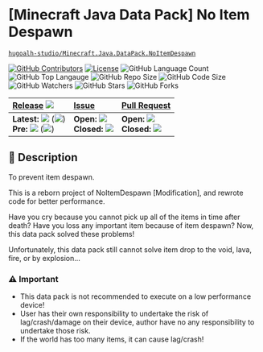 # \[Minecraft Java Data Pack\] No Item Despawn

[`hugoalh-studio/Minecraft.Java.DataPack.NoItemDespawn`](https://github.com/hugoalh-studio/Minecraft.Java.DataPack.NoItemDespawn)

[![GitHub Contributors](https://img.shields.io/github/contributors/hugoalh-studio/Minecraft.Java.DataPack.NoItemDespawn?logo=github&logoColor=ffffff&style=flat-square)](https://github.com/hugoalh-studio/Minecraft.Java.DataPack.NoItemDespawn/graphs/contributors)
[![License](https://img.shields.io/github/license/hugoalh-studio/Minecraft.Java.DataPack.NoItemDespawn?logo=github&logoColor=ffffff&style=flat-square)](./LICENSE.md)
![GitHub Language Count](https://img.shields.io/github/languages/count/hugoalh-studio/Minecraft.Java.DataPack.NoItemDespawn?logo=github&logoColor=ffffff&style=flat-square)
![GitHub Top Langauge](https://img.shields.io/github/languages/top/hugoalh-studio/Minecraft.Java.DataPack.NoItemDespawn?logo=github&logoColor=ffffff&style=flat-square)
![GitHub Repo Size](https://img.shields.io/github/repo-size/hugoalh-studio/Minecraft.Java.DataPack.NoItemDespawn?logo=github&logoColor=ffffff&style=flat-square)
![GitHub Code Size](https://img.shields.io/github/languages/code-size/hugoalh-studio/Minecraft.Java.DataPack.NoItemDespawn?logo=github&logoColor=ffffff&style=flat-square)
![GitHub Watchers](https://img.shields.io/github/watchers/hugoalh-studio/Minecraft.Java.DataPack.NoItemDespawn?logo=github&logoColor=ffffff&style=flat-square)
![GitHub Stars](https://img.shields.io/github/stars/hugoalh-studio/Minecraft.Java.DataPack.NoItemDespawn?logo=github&logoColor=ffffff&style=flat-square)
![GitHub Forks](https://img.shields.io/github/forks/hugoalh-studio/Minecraft.Java.DataPack.NoItemDespawn?logo=github&logoColor=ffffff&style=flat-square)

| **[Release](https://github.com/hugoalh-studio/Minecraft.Java.DataPack.NoItemDespawn/releases)** ![](https://img.shields.io/github/downloads/hugoalh-studio/Minecraft.Java.DataPack.NoItemDespawn/total?style=flat-square&color=000000&label=%20) | **[Issue](https://github.com/hugoalh-studio/Minecraft.Java.DataPack.NoItemDespawn/issues?q=is%3Aissue)** | **[Pull Request](https://github.com/hugoalh-studio/Minecraft.Java.DataPack.NoItemDespawn/pulls?q=is%3Apr)** |
|:----|:----|:----|
| **Latest:** ![](https://img.shields.io/github/release/hugoalh-studio/Minecraft.Java.DataPack.NoItemDespawn?sort=semver&style=flat-square&color=000000&label=%20) (![](https://img.shields.io/github/release-date/hugoalh-studio/Minecraft.Java.DataPack.NoItemDespawn?style=flat-square&color=000000&label=%20))<br />**Pre:** ![](https://img.shields.io/github/release/hugoalh-studio/Minecraft.Java.DataPack.NoItemDespawn?include_prereleases&sort=semver&style=flat-square&color=000000&label=%20) (![](https://img.shields.io/github/release-date-pre/hugoalh-studio/Minecraft.Java.DataPack.NoItemDespawn?style=flat-square&color=000000&label=%20)) | **Open:** ![](https://img.shields.io/github/issues-raw/hugoalh-studio/Minecraft.Java.DataPack.NoItemDespawn?style=flat-square&color=000000&label=%20)<br />**Closed:** ![](https://img.shields.io/github/issues-closed-raw/hugoalh-studio/Minecraft.Java.DataPack.NoItemDespawn?style=flat-square&color=000000&label=%20) | **Open:** ![](https://img.shields.io/github/issues-pr-raw/hugoalh-studio/Minecraft.Java.DataPack.NoItemDespawn?style=flat-square&color=000000&label=%20)<br />**Closed:** ![](https://img.shields.io/github/issues-pr-closed-raw/hugoalh-studio/Minecraft.Java.DataPack.NoItemDespawn?style=flat-square&color=000000&label=%20) |

## 📜 Description

To prevent item despawn.

This is a reborn project of NoItemDespawn \[Modification\], and rewrote code for better performance.

Have you cry because you cannot pick up all of the items in time after death? Have you loss any important item because of item despawn? Now, this data pack solved these problems!

Unfortunately, this data pack still cannot solve item drop to the void, lava, fire, or by explosion...

### ⚠ Important
- This data pack is not recommended to execute on a low performance device!
- User has their own responsibility to undertake the risk of lag/crash/damage on their device, author have no any responsibility to undertake those risk.
- If the world has too many items, it can cause lag/crash!
